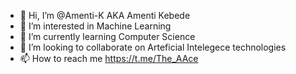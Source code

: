 - 👋 Hi, I’m @Amenti-K AKA Amenti Kebede
- 👀 I’m interested in Machine Learning
- 🌱 I’m currently learning Computer Science
- 💞️ I’m looking to collaborate on Arteficial Intelegece technologies
- 📫 How to reach me https://t.me/The_AAce

<!---
Amenti-K/Amenti-K is a ✨ special ✨ repository because its `README.md` (this file) appears on your GitHub profile.
You can click the Preview link to take a look at your changes.
--->
